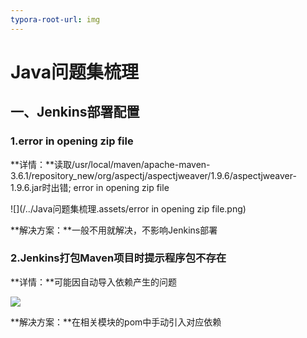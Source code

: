 ```yaml
---
typora-root-url: img
---
```


# Java问题集梳理

## 一、Jenkins部署配置

### 1.error in opening zip file

**详情：**读取/usr/local/maven/apache-maven-3.6.1/repository_new/org/aspectj/aspectjweaver/1.9.6/aspectjweaver-1.9.6.jar时出错; error in opening zip file

![](/../Java问题集梳理.assets/error in opening zip file.png)

**解决方案：**一般不用就解决，不影响Jenkins部署

### 2.Jenkins打包Maven项目时提示程序包不存在

**详情：**可能因自动导入依赖产生的问题

![](/../Java问题集梳理.assets/20190527141020375.png)

**解决方案：**在相关模块的pom中手动引入对应依赖